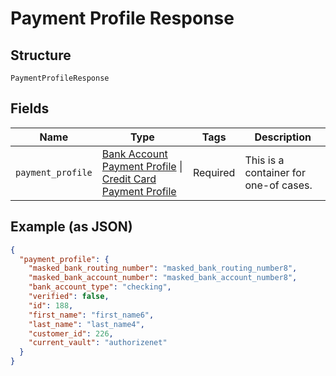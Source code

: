 
# Payment Profile Response

## Structure

`PaymentProfileResponse`

## Fields

| Name | Type | Tags | Description |
|  --- | --- | --- | --- |
| `payment_profile` | [Bank Account Payment Profile](../../doc/models/bank-account-payment-profile.md) \| [Credit Card Payment Profile](../../doc/models/credit-card-payment-profile.md) | Required | This is a container for one-of cases. |

## Example (as JSON)

```json
{
  "payment_profile": {
    "masked_bank_routing_number": "masked_bank_routing_number8",
    "masked_bank_account_number": "masked_bank_account_number8",
    "bank_account_type": "checking",
    "verified": false,
    "id": 188,
    "first_name": "first_name6",
    "last_name": "last_name4",
    "customer_id": 226,
    "current_vault": "authorizenet"
  }
}
```


